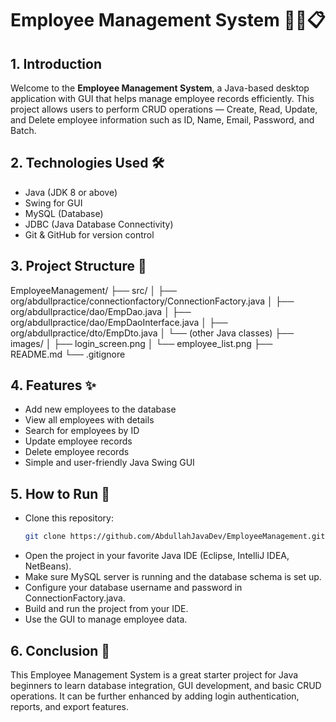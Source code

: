 # Employee Management System 👨‍💼📋

## 1. Introduction
Welcome to the **Employee Management System**, a Java-based desktop application with GUI that helps manage employee records efficiently. This project allows users to perform CRUD operations — Create, Read, Update, and Delete employee information such as ID, Name, Email, Password, and Batch.

## 2. Technologies Used 🛠️
- Java (JDK 8 or above)
- Swing for GUI
- MySQL (Database)
- JDBC (Java Database Connectivity)
- Git & GitHub for version control

## 3. Project Structure 📁
EmployeeManagement/
├── src/
│ ├── org/abdullpractice/connectionfactory/ConnectionFactory.java
│ ├── org/abdullpractice/dao/EmpDao.java
│ ├── org/abdullpractice/dao/EmpDaoInterface.java
│ ├── org/abdullpractice/dto/EmpDto.java
│ └── (other Java classes)
├── images/
│ ├── login_screen.png
│ └── employee_list.png
├── README.md
└── .gitignore


## 4. Features ✨
- Add new employees to the database
- View all employees with details
- Search for employees by ID
- Update employee records
- Delete employee records
- Simple and user-friendly Java Swing GUI

## 5. How to Run 🚀
- Clone this repository:
   ```bash
   git clone https://github.com/AbdullahJavaDev/EmployeeManagement.git
- Open the project in your favorite Java IDE (Eclipse, IntelliJ IDEA, NetBeans).
- Make sure MySQL server is running and the database schema is set up.
- Configure your database username and password in ConnectionFactory.java.
- Build and run the project from your IDE.
- Use the GUI to manage employee data.

## 6. Conclusion 🎉
This Employee Management System is a great starter project for Java beginners to learn database integration, GUI development, and basic CRUD operations. It can be further enhanced by adding login authentication, reports, and export features.
